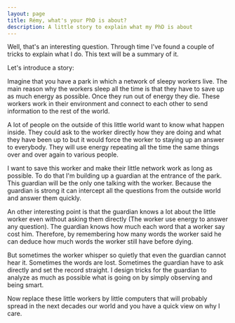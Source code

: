 ```yaml
---
layout: page
title: Rémy, what's your PhD is about?
description: A little story to explain what my PhD is about
---
```


Well, that's an interesting question. Through time I've found a couple of
tricks to explain what I do. This text will be a summary of it.

Let's introduce a story:

Imagine that you have a park in which a network of sleepy workers live. The main reason why the workers
sleep all the time is that they have to save up as much energy as possible.
Once they run out of energy they die. These workers work in their environment and
connect to each other to send information to the rest of the world.

A lot of people on the outside of this little world want to know what happen
inside. They could ask to the worker directly how they are doing and what they
have been up to but it would force the worker to staying up an answer to
everybody. They will use energy repeating all the time the same things
over and over again to various people.

I want to save this worker and make their little network work as long as
possible. To do that I'm building up a guardian at the entrance of the park.
This guardian will be the only one talking with the worker. Because the
guardian is strong it can intercept all the questions from the outside world
and answer them quickly.

An other interesting point is that the guardian knows a lot about the little
worker even without asking them directly (The worker use energy to answer any
question). The guardian knows how much each word that a worker say cost him.
Therefore, by remembering how many words the worker said he can deduce
how much words the worker still have before dying.

But sometimes the worker whisper so quietly that even the guardian cannot hear
it. Sometimes the words are lost. Sometimes the guardian have to ask directly
and set the record straight. I design tricks for the guardian to analyze as
much as possible what is going on by simply observing and being smart.

Now replace these little workers by little computers that will probably spread
in the next decades our world and you have a quick view on why I care.
